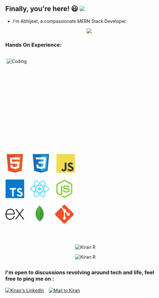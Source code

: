 ## Finally, you're here! :smiley: <img src="https://media.giphy.com/media/hvRJCLFzcasrR4ia7z/giphy.gif" width="25px">
- I'm Abhijeet, a compassionate MERN Stack Developer.
  <p align="center">
  <a href="#"><img src="https://readme-typing-svg.herokuapp.com?color=FF142E&center=true&lines=Software+Engineering;Full+Stack+Web+Developer;M-E-R-N;800%2B+Hours+of+Coding+Experience;Data+Structures;Algorithms"></a>
</p>

<h3>Hands On Experience:</h3>
<br />
<img align = "right" src= "https://github.com/kiranjolisa/kiranjolisa/blob/main/code.gif?raw=true" width="500" height="300" alt = "Coding" />

<code><img height="60" src="https://raw.githubusercontent.com/devicons/devicon/master/icons/html5/html5-original.svg"></code>
&emsp;
<code><img height="60" src="https://raw.githubusercontent.com/devicons/devicon/master/icons/css3/css3-original.svg"></code>&emsp;
<code><img height="60" src="https://raw.githubusercontent.com/devicons/devicon/master/icons/javascript/javascript-original.svg"></code>&emsp;
<br /><br />
<code><img height="60" src="https://raw.githubusercontent.com/devicons/devicon/master/icons/typescript/typescript-original.svg"></code>&emsp;
<code><img height="60" src="https://raw.githubusercontent.com/devicons/devicon/master/icons/react/react-original.svg"></code>&emsp;
<code><img height="60" src="https://raw.githubusercontent.com/devicons/devicon/master/icons/nodejs/nodejs-original.svg"></code>&emsp;
<br /><br />
<code><img height="60" src="https://raw.githubusercontent.com/devicons/devicon/master/icons/express/express-original.svg"></code>&emsp;
<code><img height="60" src="https://raw.githubusercontent.com/devicons/devicon/master/icons/mongodb/mongodb-original.svg"></code>&emsp;
<code><img height="60" src="https://raw.githubusercontent.com/devicons/devicon/master/icons/git/git-original.svg"></code>

<br>
<br>
<p align="center"> <img src="https://github-readme-stats.vercel.app/api?username=Abhii-07&show_icons=true&count_private=true&theme=gotham" alt="Kiran R" />
 </p>
<p align="center"> <img src="https://github-readme-stats.vercel.app/api/top-langs?username=Abhii-07&show_icons=true&locale=en&layout=compact&theme=gotham" alt="Kiran R" />
 </p>

 ## <h3>I'm open to discussions revolving around tech and life, feel free to ping me on :</h3>
  <a href="https://www.linkedin.com/in/abhijeethiwale/" target="blank"><img align="center" src="https://raw.githubusercontent.com/rahuldkjain/github-profile-readme-generator/master/src/images/icons/Social/linked-in-alt.svg" alt="Kiran's LinkedIn" height="30" width="40" /></a>
&ensp; <a href="mailto:abhijeethiwalemail@gmail.com" target="blank"><img align="center" src="https://www.pngrepo.com/png/223047/180/gmail.png" alt="Mail to Kiran" height="40" width="40" /></a>

<!--
**Abhijeet Hiwale* is a ✨ _special_ ✨ repository because its `README.md` (this file) appears on your GitHub profile.

